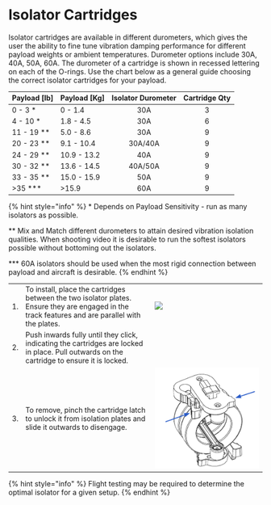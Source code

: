 # Isolator Cartridges

Isolator cartridges are available in different durometers, which gives the user the ability to fine tune vibration damping performance for different payload weights or ambient temperatures. Durometer options include 30A, 40A, 50A, 60A. The durometer of a cartridge is shown in recessed lettering on each of the O-rings.  Use the chart below as a general guide choosing the correct isolator cartridges for your payload.

| Payload \[lb\] | Payload \[Kg\] | Isolator Durometer | Cartridge Qty |
| :--- | :--- | :---: | :---: |
| 0 - 3 \* | 0 - 1.4 | 30A | 3 |
| 4 - 10 \* | 1.8 - 4.5 | 30A | 6 |
| 11 - 19 \*\* | 5.0 - 8.6 | 30A | 9 |
| 20 - 23 \*\* | 9.1 - 10.4 | 30A/40A | 9 |
| 24 - 29 \*\* | 10.9 - 13.2 | 40A | 9 |
| 30 - 32 \*\* | 13.6 - 14.5 | 40A/50A | 9 |
| 33 - 35 \*\* | 15.0 - 15.9 | 50A | 9 |
| &gt;35 \*\*\* | &gt;15.9 | 60A | 9 |

{% hint style="info" %}
\* Depends on Payload Sensitivity - run as many isolators as possible.

\*\* Mix and Match different durometers to attain desired vibration isolation qualities. When shooting video it is desirable to run the softest isolators possible without bottoming out the isolators.

\*\*\* 60A isolators should be used when the most rigid connection between payload and aircraft is desirable.
{% endhint %}

|  |  |  |
| :--- | :--- | :--- |
| 1. | To install, place the cartridges between the two isolator plates. Ensure they are engaged in the track features and are parallel with the plates. | ![](https://lh6.googleusercontent.com/GslKG_DPSPkLPQqdqeZXF8l6zeW8NVfhpiZGZeJ2aJU4IX-UuGWQcXoQBvPy3iXmpZLNBRO-NV7yJJfZma7Y7DZEtSlx4j8y12NBxesZCwgVyPiPqsx6wKhAPQfGGF0xUhZfjXg-) |
| 2. | Push inwards fully until they click, indicating the cartridges are locked in place. Pull outwards on the cartridge to ensure it is locked. |  |
| 3. | To remove, pinch the cartridge latch to unlock it from isolation plates and slide it outwards to disengage. | ![](../../../.gitbook/assets/untitled-presentation-google-slides-google-chrome-2019-09-09-16.01.40.png) |

{% hint style="info" %}
Flight testing may be required to determine the optimal isolator for a given setup.
{% endhint %}

